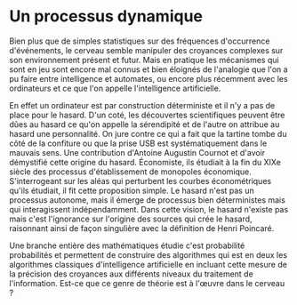 # Un processus dynamique

Bien plus que de simples statistiques sur des fréquences d'occurrence d'événements, le cerveau semble manipuler des croyances complexes sur son environnement présent et futur. Mais en pratique les mécanismes qui sont en jeu sont encore mal connus et bien éloignés de l'analogie que l'on a pu faire entre intelligence et automates, ou encore plus récemment avec les ordinateurs et ce que l'on appelle l'intelligence artificielle.

En effet un ordinateur est par construction déterministe et il n'y a pas de place pour le hasard. D'un coté, les découvertes scientifiques peuvent être dûes au hasard ce qu'on appelle la sérendipité et de l'autre on attribue au hasard une personnalité. On jure contre ce qui a fait que la tartine tombe du côté de la confiture ou que la prise USB est systématiquement dans le mauvais sens. Une contribution d'Antoine Augustin Cournot et d'avoir démystifié cette origine du hasard. Économiste, ils étudiait à la fin du XIXe siècle des processus d'établissement de monopoles économique. S'interrogeant sur les aléas qui perturbent les courbes économétriques qu'ils étudiait, il fit cette proposition simple. Le hasard n'est pas un processus autonome, mais il émerge de processus bien déterministes mais qui interagissent indépendamment. Dans cette vision, le hasard n'existe pas mais c'est l'ignorance sur l'origine des sources qui crée le hasard, raisonnant ainsi de façon singulière avec la définition de Henri Poincaré.

Une branche entière des mathématiques étudie c'est probabilité probabilités et permettent de construire des algorithmes qui est en deux les algorithmes classiques d'intelligence artificielle en incluant cette mesure de la précision des croyances aux différents niveaux du traitement de l'information. Est-ce que ce genre de théorie est à l'œuvre dans le cerveau ?
